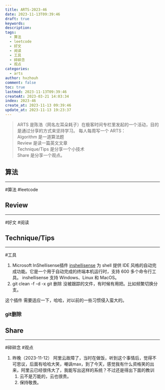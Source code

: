 ```yaml
---
title: ARTS-2023-46
date: 2023-11-13T09:39:46
draft: true
keywords: 
description: 
tags:
  - 算法
  - leetcode
  - 好文
  - 阅读
  - 工具
  - 碎碎念
  - 观点
categories:
  - arts
author: hxzhouh
comment: false
toc: true
lastmod: 2023-11-13T09:39:46
createAt: 2023-03-21 14:03:34
index: 2023-46
create_at: 2023-11-13 09:39:46
update_at: 2023-11-13 19:23:37
---
```


>ARTS 是陈浩（网名左耳朵耗子）在极客时间专栏里发起的一个活动，目的是通过分享的方式来坚持学习。 每人每周写一个 ARTS：  
>	Algorithm 是一道算法题  
>	Review 是读一篇英文文章  
>	Technique/Tips 是分享一个小技术  
>	Share 是分享一个观点。

<!-- more -->

## 算法
---
#算法 #leetcode


## Review
---
#好文 #阅读

## Technique/Tips
---
#工具  
1.  Microsoft InShellisense插件
	[inshellisense](https://github.com/microsoft/inshellisense) 为 shell 提供 IDE 风格的自动完成功能。它是一个用于自动完成的终端本机运行时，支持 600 多个命令行工具。 inshellisense 支持 Windows、Linux 和 MacOS。
2. git clean -f -d -x  git 删除 没被跟踪的文件，有时候有用把。比如频繁切换分支。



这个插件 需要适应一下，哈哈，对以前的一些习惯侵入蛮大的。

### git删除

## Share
---
#碎碎念 #观点
1. 昨晚（2023-11-12） 阿里云故障了，当时在做饭，听到这个事情后，觉得不可思议，后面有哈哈大笑，嘲讽max，到了今天，感觉我有什么资格笑的出来，阿里云已经很伟大了，我能写出这样的系统？不过还是得出下面的教训
	1. 云不是万能的，云也很贵。
	2. 保持敬畏。
